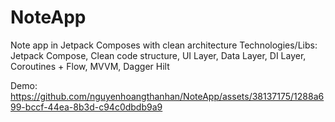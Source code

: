 # NoteApp
Note app in Jetpack Composes with clean architecture
Technologies/Libs: Jetpack Compose, Clean code structure, UI Layer, Data Layer, DI Layer, Coroutines + Flow, MVVM, Dagger Hilt

Demo: 
https://github.com/nguyenhoangthanhan/NoteApp/assets/38137175/1288a699-bccf-44ea-8b3d-c94c0dbdb9a9

